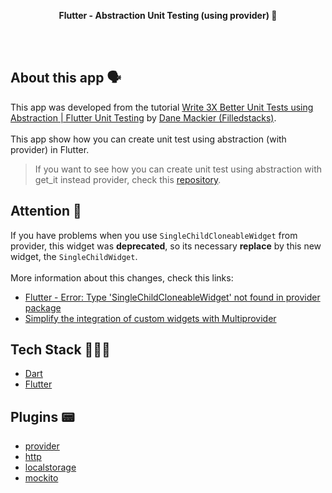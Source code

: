 <!-- header section -->
<p align="center">
  <span><b>Flutter -  Abstraction Unit Testing (using provider)  🧪</b></span><br/>
</p>
<!-- header section END -->

<br/>

<!-- show case/gif section -->

<!-- show case/gif section END -->

<br/>

<!-- about app and course section -->

## About this app 🗣

This app was developed from the tutorial [Write 3X Better Unit Tests using Abstraction | Flutter Unit Testing](https://www.youtube.com/watch?v=oZW3Eb3J9s0&list=PLdTodMosi-BwEwlzjN6EyS1vwGXFo-UlK&index=13) by [Dane Mackier (Filledstacks)](https://www.filledstacks.com/).<br/><br/>
This app show how you can create unit test using abstraction (with provider) in Flutter.<br/>

> If you want to see how you can create unit test using abstraction with get_it instead provider, check this [repository](https://github.com/samuelematias/abstraction_unit_test_get_it).

## Attention 🚨

If you have problems when you use `SingleChildCloneableWidget` from provider, this widget was **deprecated**, so its necessary **replace** by this new widget, the `SingleChildWidget`.<br/><br/> More information about this changes, check this links:<br/>

- [Flutter - Error: Type 'SingleChildCloneableWidget' not found in provider package](https://stackoverflow.com/questions/59468968/error-type-singlechildcloneablewidget-not-found-in-provider-package)
- [Simplify the integration of custom widgets with Multiprovider](https://github.com/rrousselGit/provider/issues/237)

## Tech Stack 👩🏾‍💻

- [Dart](https://dart.dev/)
- [Flutter](https://flutter.dev/)

## Plugins 📟

- [provider](https://pub.dev/packages/provider)
- [http](https://pub.dev/packages/http)
- [localstorage](https://pub.dev/packages/localstorage)
- [mockito](https://pub.dev/packages/mockito)

<!-- about app and course section END -->
